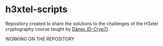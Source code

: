 # h3xtel-scripts

Repository created to share the solutions to the challenges of the H3xtel cryptography course taught by [Danex (D-Cryp7)](https://www.linkedin.com/in/daniel-espinoza-tel/).

WORKING ON THE REPOSITORY
